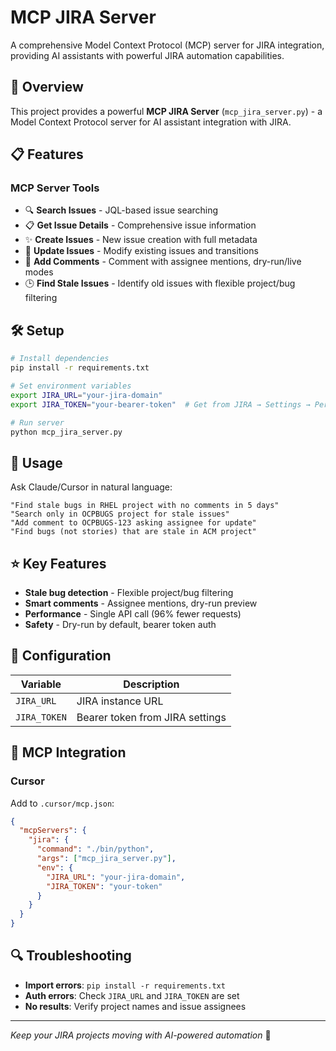 # MCP JIRA Server

A comprehensive Model Context Protocol (MCP) server for JIRA integration, providing AI assistants with powerful JIRA automation capabilities.

## 🚀 Overview

This project provides a powerful **MCP JIRA Server** (`mcp_jira_server.py`) - a Model Context Protocol server for AI assistant integration with JIRA.

## 📋 Features

### MCP Server Tools
- 🔍 **Search Issues** - JQL-based issue searching
- 📋 **Get Issue Details** - Comprehensive issue information
- ✨ **Create Issues** - New issue creation with full metadata
- 📝 **Update Issues** - Modify existing issues and transitions
- 💬 **Add Comments** - Comment with assignee mentions, dry-run/live modes
- 🕒 **Find Stale Issues** - Identify old issues with flexible project/bug filtering


## 🛠️ Setup

```bash
# Install dependencies
pip install -r requirements.txt

# Set environment variables
export JIRA_URL="your-jira-domain"
export JIRA_TOKEN="your-bearer-token"  # Get from JIRA → Settings → Personal Access Tokens

# Run server
python mcp_jira_server.py
```

## 🎯 Usage

Ask Claude/Cursor in natural language:
```
"Find stale bugs in RHEL project with no comments in 5 days"
"Search only in OCPBUGS project for stale issues"
"Add comment to OCPBUGS-123 asking assignee for update"
"Find bugs (not stories) that are stale in ACM project"
```

## ⭐ Key Features

- **Stale bug detection** - Flexible project/bug filtering
- **Smart comments** - Assignee mentions, dry-run preview
- **Performance** - Single API call (96% fewer requests)
- **Safety** - Dry-run by default, bearer token auth

## 🔧 Configuration

| Variable | Description |
|----------|-------------|
| `JIRA_URL` | JIRA instance URL |
| `JIRA_TOKEN` | Bearer token from JIRA settings |

## 🚀 MCP Integration

### Cursor
Add to `.cursor/mcp.json`:
```json
{
  "mcpServers": {
    "jira": {
      "command": "./bin/python",
      "args": ["mcp_jira_server.py"],
      "env": {
        "JIRA_URL": "your-jira-domain", 
        "JIRA_TOKEN": "your-token"
      }
    }
  }
}
```

## 🔍 Troubleshooting

- **Import errors**: `pip install -r requirements.txt`
- **Auth errors**: Check `JIRA_URL` and `JIRA_TOKEN` are set
- **No results**: Verify project names and issue assignees

---
*Keep your JIRA projects moving with AI-powered automation* 🚀
